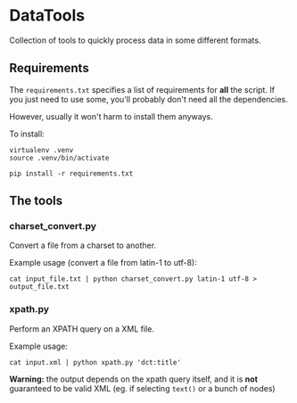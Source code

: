 # DataTools

Collection of tools to quickly process data in some different formats.

## Requirements

The ``requirements.txt`` specifies a list of requirements for **all**
the script. If you just need to use some, you'll probably don't need
all the dependencies.

However, usually it won't harm to install them anyways.

To install:

```console
virtualenv .venv
source .venv/bin/activate

pip install -r requirements.txt
```


## The tools

### charset_convert.py

Convert a file from a charset to another.

Example usage (convert a file from latin-1 to utf-8):

```
cat input_file.txt | python charset_convert.py latin-1 utf-8 > output_file.txt
```

### xpath.py

Perform an XPATH query on a XML file.

Example usage:

```
cat input.xml | python xpath.py 'dct:title'
```

**Warning:** the output depends on the xpath query itself, and it is **not** guaranteed to be valid XML
(eg. if selecting ``text()`` or a bunch of nodes)
